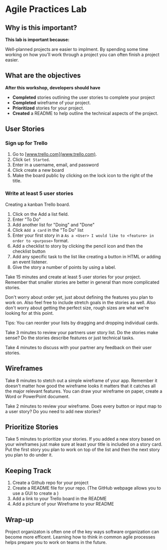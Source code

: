 # Agile Practices Lab

## Why is this important?

__This lab is important because:__

Well-planned projects are easier to implment. By spending some time working on how you'll work through a 
project you can often finish a project easier.

## What are the objectives 

__After this workshop, developers should have__ 

* **Completed** stories outlining the user stories to complete your project
* **Completed** wireframe of your project.
* **Prioritized** stories for your project.
* **Created** a README to help outline the technical aspects of the project.

## User Stories 
### Sign up for Trello
1. Go to [www.trello.com](www.trello.com).
2. Click ``Get Started``.
3. Enter in a username, email, and password
4. Click create a new board
5. Make the board public by clicking on the lock icon to the right of the title.

### Write at least 5 user stories
Creating a kanban Trello board.

1. Click on the Add a list field.
2. Enter "To Do"
3. Add another list for "Doing" and "Done"
4. Click ``Add a card`` in the "To Do" list 
5. Enter your first story in a ``As a <User> I would like to <feature> in order to <purpose>`` format.
6. Add a checklist to story by clicking the pencil icon and then the checklist button
6. Add any specific task to the list like creating a button in HTML or adding an event listener.
7. Give the story a number of points by using a label.

Take 15 minutes and create at least 5 user stories for your project. Remember that smaller stories are
better in general than more complicated stories.

Don't worry about order yet, just about defining the features you plan to work on. Also feel free 
to include stretch goals in the stories as well. Also don't worry about getting the perfect size, rough 
sizes are what we're looking for at this point.

Tips: 
You can reorder your lists by dragging and dropping individual cards.

Take 3 minutes to review your partners user story list. Do the stories make sense? Do the stories 
describe features or just technical tasks.

Take 4 minutes to discuss with your partner any feedback on their user stories.

## Wireframes
Take 8 minutes to stetch out a simple wireframe of your app. Remember it doesn't matter how good the 
wireframe looks it matters that it catches all the major relevant features. You can draw your wireframe 
on paper, create a Word or PowerPoint document.

Take 2 minutes to review your wireframe. Does every button or input map to a user story? Do you need to 
add new stories?

## Prioritize Stories
Take 5 minutes to prioritize your stories. If you added a new story based on your wireframes just make 
sure at least your title is included on a story card. Put the first story you plan to work on top of the 
list and then the next story you plan to do under it.

## Keeping Track 
1. Create a Github repo for your project
2. Create a README file for your repo. (The GitHub webpage allows you to use a GUI to create a )
3. Add a link to your Trello board in the README
4. Add a picture of your Wireframe to your README

## Wrap-up
Project organizaton is often one of the key ways software organization can become more efficent. 
Learning how to think in common agile processes helps prepare you to work on teams in the future.
